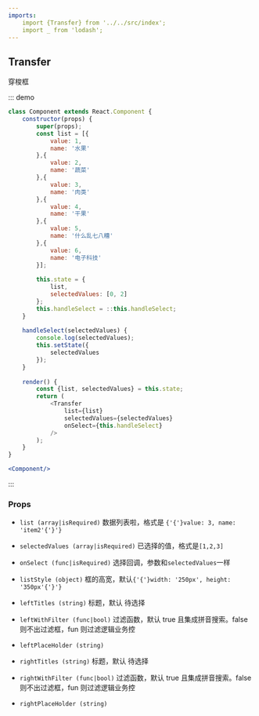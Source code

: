```yaml
---
imports:
    import {Transfer} from '../../src/index';
    import _ from 'lodash';
---
```

## Transfer

穿梭框

::: demo 
```js
class Component extends React.Component {
    constructor(props) {
        super(props);
        const list = [{
            value: 1,
            name: '水果'
        },{
            value: 2,
            name: '蔬菜'
        },{
            value: 3,
            name: '肉类'
        },{
            value: 4,
            name: '干果'
        },{
            value: 5,
            name: '什么乱七八糟'
        },{
            value: 6,
            name: '电子科技'
        }];
        
        this.state = {
            list,
            selectedValues: [0, 2]
        };
        this.handleSelect = ::this.handleSelect;
    }
    
    handleSelect(selectedValues) {
        console.log(selectedValues);
        this.setState({
            selectedValues
        });
    }
    
    render() {
        const {list, selectedValues} = this.state;
        return (
            <Transfer
                list={list}
                selectedValues={selectedValues}
                onSelect={this.handleSelect}
            />
        );
    }
}
```
```jsx
<Component/>
```
:::


### Props
- `list (array|isRequired)` 数据列表啦，格式是 `{'{'}value: 3, name: 'item2'{'}'}`
- `selectedValues (array|isRequired)` 已选择的值，格式是`[1,2,3]`
- `onSelect (func|isRequired)` 选择回调，参数和`selectedValues`一样
- `listStyle (object)` 框的高宽，默认`{'{'}width: '250px', height: '350px'{'}'}`

- `leftTitles (string)` 标题，默认 待选择 
- `leftWithFilter (func|bool)` 过滤函数，默认 true 且集成拼音搜索。false 则不出过滤框，fun 则过滤逻辑业务控
- `leftPlaceHolder (string)`

- `rightTitles (string)` 标题，默认 待选择 
- `rightWithFilter (func|bool)` 过滤函数，默认 true 且集成拼音搜索。false 则不出过滤框，fun 则过滤逻辑业务控
- `rightPlaceHolder (string)`